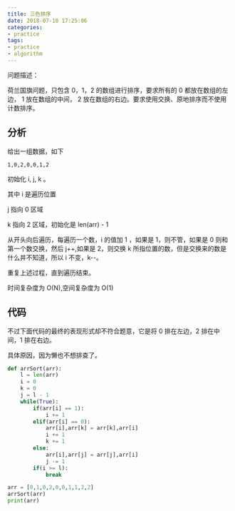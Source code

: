 ```yaml
---
title: 三色排序
date: 2018-07-10 17:25:06
categories:
- practice
tags:
- practice
- algorithm
---
```

问题描述：

荷兰国旗问题，只包含 0，1，2 的数组进行排序，要求所有的 0 都放在数组的左边， 1 放在数组的中间， 2 放在数组的右边。要求使用交换、原地排序而不使用计数排序。

<!-- more -->

## 分析

给出一组数据，如下

	1,0,2,0,0,1,2
	
初始化 i, j, k 。

其中 i 是遍历位置

j 指向 0 区域

k 指向 2 区域，初始化是 len(arr) - 1

从开头向后遍历，每遍历一个数，i 的值加 1 ，如果是 1，则不管，如果是 0 则和第一个数交换，然后 j++,如果是 2，则交换 k 所指位置的数，但是交换来的数是什么并不知道，所以 i 不变，k--。

重复上述过程，直到遍历结束。

时间复杂度为 O(N),空间复杂度为 O(1)

## 代码

不过下面代码的最终的表现形式却不符合题意，它是将 0 排在左边，2 排在中间，1 排在右边。

具体原因，因为懒也不想排查了。

```python
def arrSort(arr):
    l = len(arr)
    i = 0
    k = 0
    j = l - 1
    while(True):
        if(arr[i] == 1):
            i += 1
        elif(arr[i] == 0):
            arr[i],arr[k] = arr[k],arr[i]
            i += 1
            k += 1
        else:
            arr[i],arr[j] = arr[j],arr[i]
            j -= 1
        if(i >= l):
            break

arr = [0,1,0,2,0,0,1,1,2,2]
arrSort(arr)
print(arr)
```

